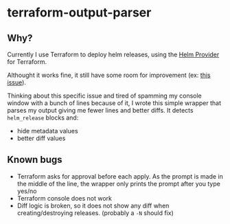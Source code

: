 # terraform-output-parser

## Why?
Currently I use Terraform to deploy helm releases, using the [Helm Provider](https://registry.terraform.io/providers/hashicorp/helm/latest/docs) for Terraform.

Althought it works fine, it still have some room for improvement (ex: [this issue](https://github.com/hashicorp/terraform-provider-helm/issues/1121)).

Thinking about this specific issue and tired of spamming my console window with a bunch of lines because of it, I wrote this simple wrapper that parses my output giving me fewer lines and better diffs.
It detects `helm_release` blocks and:
- hide metadata values
- better diff values


## Known bugs

- Terraform asks for approval before each apply. As the prompt is made in the middle of the line, the wrapper only prints the prompt after you type yes/no
- Terraform console does not work
- Diff logic is broken, so it does not show any diff when creating/destroying releases. (probably a `-N` should fix)
